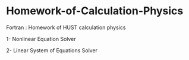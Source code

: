 # Homework-of-Calculation-Physics
Fortran : Homework of HUST calculation physics

1- Nonlinear Equation Solver

2- Linear System of Equations Solver
